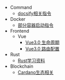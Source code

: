   - Command
    - [docsify相关指令](/Command/docsify相关指令.md)
  - Docker
    - [部分容器启动指令](/Docker/部分容器启动指令.md)
  - Frontend
    - Vue
      - [Vue3.0 生命周期](/Frontend/Vue/Vue3.0%20生命周期.md)
      - [Vue3.0 路由配置](/Frontend/Vue/Vue3.0%20路由配置.md)
  - Rust
      - [Rust学习资料](/Rust/Rust学习资料.md)
  - Blockchain
      - [Cardano生态相关](/Blockchain/Cardano生态相关.md)